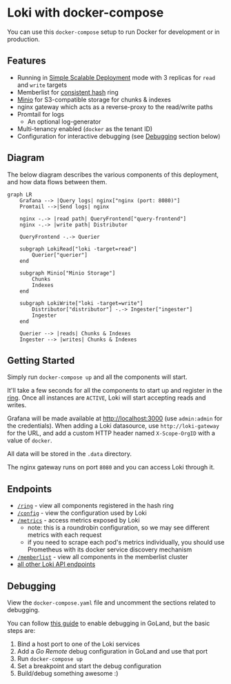 # Loki with docker-compose

You can use this `docker-compose` setup to run Docker for development or in production.

## Features

- Running in [Simple Scalable Deployment](https://grafana.com/docs/loki/latest/fundamentals/architecture/deployment-modes/#simple-scalable-deployment-mode) mode with 3 replicas for `read` and `write` targets
- Memberlist for [consistent hash](https://grafana.com/docs/loki/latest/fundamentals/architecture/rings/) ring
- [Minio](https://min.io/) for S3-compatible storage for chunks & indexes
- nginx gateway which acts as a reverse-proxy to the read/write paths
- Promtail for logs
  - An optional log-generator
- Multi-tenancy enabled (`docker` as the tenant ID)
- Configuration for interactive debugging (see [Debugging](#debugging) section below)

## Diagram

The below diagram describes the various components of this deployment, and how data flows between them.

```mermaid
graph LR
    Grafana --> |Query logs| nginx["nginx (port: 8080)"]
    Promtail -->|Send logs| nginx

    nginx -.-> |read path| QueryFrontend["query-frontend"]
    nginx -.-> |write path| Distributor

    QueryFrontend -.-> Querier

    subgraph LokiRead["loki -target=read"]
        Querier["querier"]
    end

    subgraph Minio["Minio Storage"]
        Chunks
        Indexes
    end

    subgraph LokiWrite["loki -target=write"]
        Distributor["distributor"] -.-> Ingester["ingester"]
        Ingester
    end

    Querier --> |reads| Chunks & Indexes
    Ingester --> |writes| Chunks & Indexes
```

## Getting Started

Simply run `docker-compose up` and all the components will start.

It'll take a few seconds for all the components to start up and register in the [ring](http://localhost:8080/ring). Once all instances are `ACTIVE`, Loki will start accepting reads and writes.

Grafana will be made available at [http://localhost:3000](http://localhost:3000) (use `admin:admin` for the credentials). When adding a Loki datasource, use `http://loki-gateway` for the URL, and add a custom HTTP header named `X-Scope-OrgID` with a value of `docker`.

All data will be stored in the `.data` directory.

The nginx gateway runs on port `8080` and you can access Loki through it.

## Endpoints

- [`/ring`](http://localhost:8080/ring) - view all components registered in the hash ring
- [`/config`](http://localhost:8080/config) - view the configuration used by Loki
- [`/metrics`](http://localhost:8080/metrics) - access metrics exposed by Loki
  - note: this is a roundrobin configuration, so we may see different metrics with each request
  - if you need to scrape each pod's metrics individually, you should use Prometheus with its docker service discovery mechanism
- [`/memberlist`](http://localhost:8080/memberlist) - view all components in the memberlist cluster
- [all other Loki API endpoints](https://grafana.com/docs/loki/latest/api/)

## Debugging

View the `docker-compose.yaml` file and uncomment the sections related to debugging.

You can follow [this guide](https://blog.jetbrains.com/go/2020/05/06/debugging-a-go-application-inside-a-docker-container/) to enable debugging in GoLand, but the basic steps are:

1. Bind a host port to one of the Loki services
2. Add a _Go Remote_ debug configuration in GoLand and use that port
3. Run `docker-compose up`
4. Set a breakpoint and start the debug configuration
5. Build/debug something awesome :)